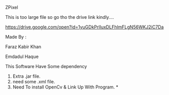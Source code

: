 ZPixel

This is too large file so go tho the drive link kindly....

https://drive.google.com/open?id=1yuGDkPrlIuxDLFhlmFLgN56WKJ2iC7Da


Made By :

Faraz Kabir Khan 

Emdadul Haque


This Software Have Some dependency

1. Extra .jar file.
2. need some .xml file.
3. Need To install OpenCv & Link Up With  Program. *

